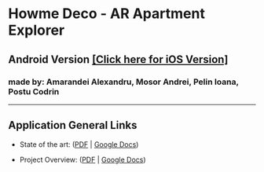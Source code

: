# Howme Deco - AR Apartment Explorer

## Android Version [[Click here for iOS Version]](https://github.com/ioanapelinn/Howme-Deco)

### made by: Amarandei Alexandru, Mosor Andrei, Pelin Ioana, Postu Codrin

---

## Application General Links

- State of the art: ([PDF](https://drive.google.com/file/d/1SrbgaeeZynlCYrLNuq3Es9U9w90q3N2-/view?usp=sharing) | [Google Docs](https://docs.google.com/document/d/1AojRkZjbe8EHWgn_GYmdKujnifBtFTwWwFhbi-GPOAI/edit#heading=h.bcldxwdefncd))

- Project Overview: ([PDF](https://drive.google.com/file/d/1lSRG10JyLi816I7YxK5xE5gfCOiQkPAd/view?usp=sharing) | [Google Docs](https://docs.google.com/document/d/11XxGD7KlC5-ksD3olRdc5jYMgHvhz0HwO5CJcLoECPk/edit?usp=sharing))
